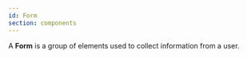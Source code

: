 ```yaml
---
id: Form
section: components
---
```

A **Form** is a group of elements used to collect information from a user.
